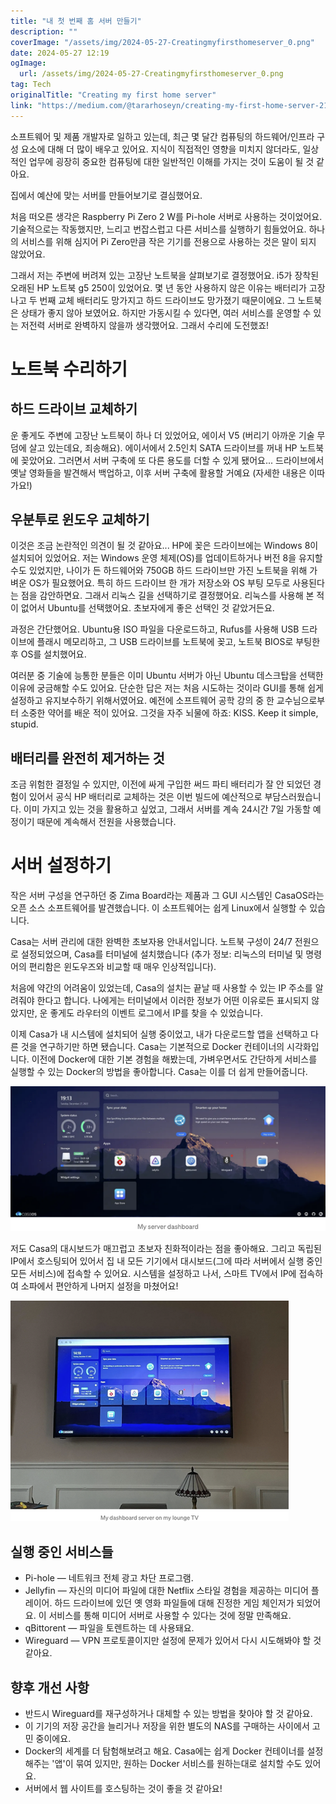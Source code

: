 ```yaml
---
title: "내 첫 번째 홈 서버 만들기"
description: ""
coverImage: "/assets/img/2024-05-27-Creatingmyfirsthomeserver_0.png"
date: 2024-05-27 12:19
ogImage: 
  url: /assets/img/2024-05-27-Creatingmyfirsthomeserver_0.png
tag: Tech
originalTitle: "Creating my first home server"
link: "https://medium.com/@tararhoseyn/creating-my-first-home-server-2104cc610514"
---
```



소프트웨어 및 제품 개발자로 일하고 있는데, 최근 몇 달간 컴퓨팅의 하드웨어/인프라 구성 요소에 대해 더 많이 배우고 있어요. 지식이 직접적인 영향을 미치지 않더라도, 일상적인 업무에 굉장히 중요한 컴퓨팅에 대한 일반적인 이해를 가지는 것이 도움이 될 것 같아요.

집에서 예산에 맞는 서버를 만들어보기로 결심했어요.

처음 떠오른 생각은 Raspberry Pi Zero 2 W를 Pi-hole 서버로 사용하는 것이었어요. 기술적으로는 작동했지만, 느리고 번잡스럽고 다른 서비스를 실행하기 힘들었어요. 하나의 서비스를 위해 심지어 Pi Zero만큼 작은 기기를 전용으로 사용하는 것은 말이 되지 않았어요.

그래서 저는 주변에 버려져 있는 고장난 노트북을 살펴보기로 결정했어요. i5가 장착된 오래된 HP 노트북 g5 250이 있었어요. 몇 년 동안 사용하지 않은 이유는 배터리가 고장나고 두 번째 교체 배터리도 망가지고 하드 드라이브도 망가졌기 때문이에요. 그 노트북은 상태가 좋지 않아 보였어요. 하지만 가동시킬 수 있다면, 여러 서비스를 운영할 수 있는 저전력 서버로 완벽하지 않을까 생각했어요. 그래서 수리에 도전했죠!

<div class="content-ad"></div>

# 노트북 수리하기

## 하드 드라이브 교체하기

운 좋게도 주변에 고장난 노트북이 하나 더 있었어요, 에이서 V5 (버리기 아까운 기술 무덤에 살고 있는데요, 죄송해요). 에이서에서 2.5인치 SATA 드라이브를 꺼내 HP 노트북에 꽂았어요. 그러면서 서버 구축에 또 다른 용도를 더할 수 있게 됐어요... 드라이브에서 옛날 영화들을 발견해서 백업하고, 이후 서버 구축에 활용할 거예요 (자세한 내용은 이따가요!)

## 우분투로 윈도우 교체하기

<div class="content-ad"></div>

이것은 조금 논란적인 의견이 될 것 같아요... HP에 꽂은 드라이브에는 Windows 8이 설치되어 있었어요. 저는 Windows 운영 체제(OS)를 업데이트하거나 버전 8을 유지할 수도 있었지만, 나이가 든 하드웨어와 750GB 하드 드라이브만 가진 노트북을 위해 가벼운 OS가 필요했어요. 특히 하드 드라이브 한 개가 저장소와 OS 부팅 모두로 사용된다는 점을 감안하면요. 그래서 리눅스 길을 선택하기로 결정했어요. 리눅스를 사용해 본 적이 없어서 Ubuntu를 선택했어요. 초보자에게 좋은 선택인 것 같았거든요.

과정은 간단했어요. Ubuntu용 ISO 파일을 다운로드하고, Rufus를 사용해 USB 드라이브에 플래시 메모리하고, 그 USB 드라이브를 노트북에 꽂고, 노트북 BIOS로 부팅한 후 OS를 설치했어요.

여러분 중 기술에 능통한 분들은 이미 Ubuntu 서버가 아닌 Ubuntu 데스크탑을 선택한 이유에 궁금해할 수도 있어요. 단순한 답은 저는 처음 시도하는 것이라 GUI를 통해 쉽게 설정하고 유지보수하기 위해서였어요. 예전에 소프트웨어 공학 강의 중 한 교수님으로부터 소중한 약어를 배운 적이 있어요. 그것을 자주 뇌물에 하죠: KISS. Keep it simple, stupid.

<div class="content-ad"></div>

## 배터리를 완전히 제거하는 것

조금 위험한 결정일 수 있지만, 이전에 싸게 구입한 써드 파티 배터리가 잘 안 되었던 경험이 있어서 공식 HP 배터리로 교체하는 것은 이번 빌드에 예산적으로 부담스러웠습니다. 이미 가지고 있는 것을 활용하고 싶었고, 그래서 서버를 계속 24시간 7일 가동할 예정이기 때문에 계속해서 전원을 사용했습니다.

# 서버 설정하기

작은 서버 구성을 연구하던 중 Zima Board라는 제품과 그 GUI 시스템인 CasaOS라는 오픈 소스 소프트웨어를 발견했습니다. 이 소프트웨어는 쉽게 Linux에서 실행할 수 있습니다.

<div class="content-ad"></div>

Casa는 서버 관리에 대한 완벽한 초보자용 안내서입니다. 노트북 구성이 24/7 전원으로 설정되었으며, Casa를 터미널에 설치했습니다 (추가 정보: 리눅스의 터미널 및 명령어의 편리함은 윈도우즈와 비교할 때 매우 인상적입니다).

처음에 약간의 어려움이 있었는데, Casa의 설치는 끝날 때 사용할 수 있는 IP 주소를 알려줘야 한다고 합니다. 나에게는 터미널에서 이러한 정보가 어떤 이유로든 표시되지 않았지만, 운 좋게도 라우터의 이벤트 로그에서 IP를 찾을 수 있었습니다.

이제 Casa가 내 시스템에 설치되어 실행 중이었고, 내가 다운로드할 앱을 선택하고 다른 것을 연구하기만 하면 됐습니다. Casa는 기본적으로 Docker 컨테이너의 시각화입니다. 이전에 Docker에 대한 기본 경험을 해봤는데, 가벼우면서도 간단하게 서비스를 실행할 수 있는 Docker의 방법을 좋아합니다. Casa는 이를 더 쉽게 만들어줍니다.

![이미지](/assets/img/2024-05-27-Creatingmyfirsthomeserver_1.png)

<div class="content-ad"></div>

저도 Casa의 대시보드가 매끄럽고 초보자 친화적이라는 점을 좋아해요. 그리고 독립된 IP에서 호스팅되어 있어서 집 내 모든 기기에서 대시보드(그에 따라 서버에서 실행 중인 모든 서비스)에 접속할 수 있어요. 시스템을 설정하고 나서, 스마트 TV에서 IP에 접속하여 소파에서 편안하게 나머지 설정을 마쳤어요!

![이미지](/assets/img/2024-05-27-Creatingmyfirsthomeserver_2.png)

## 실행 중인 서비스들

- Pi-hole — 네트워크 전체 광고 차단 프로그램.
- Jellyfin — 자신의 미디어 파일에 대한 Netflix 스타일 경험을 제공하는 미디어 플레이어. 하드 드라이브에 있던 옛 영화 파일들에 대해 진정한 게임 체인저가 되었어요. 이 서비스를 통해 미디어 서버로 사용할 수 있다는 것에 정말 만족해요.
- qBittorent — 파일을 토렌트하는 데 사용돼요.
- Wireguard — VPN 프로토콜이지만 설정에 문제가 있어서 다시 시도해봐야 할 것 같아요.

<div class="content-ad"></div>

## 향후 개선 사항

- 반드시 Wireguard를 재구성하거나 대체할 수 있는 방법을 찾아야 할 것 같아요.
- 이 기기의 저장 공간을 늘리거나 저장을 위한 별도의 NAS를 구매하는 사이에서 고민 중이에요.
- Docker의 세계를 더 탐험해보려고 해요. Casa에는 쉽게 Docker 컨테이너를 설정해주는 '앱'이 묶여 있지만, 원하는 Docker 서비스를 원하는대로 설치할 수도 있어요.
- 서버에서 웹 사이트를 호스팅하는 것이 좋을 것 같아요!